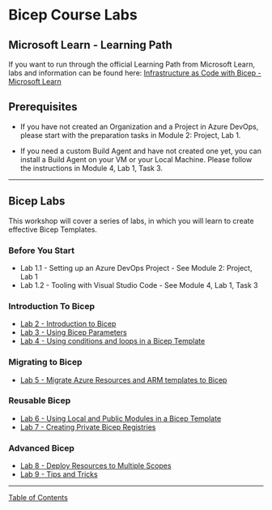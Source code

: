 # Bicep Course Labs

## Microsoft Learn - Learning Path

If you want to run through the official Learning Path from Microsoft Learn, labs and information can be found here: [Infrastructure as Code with Bicep - Microsoft Learn](MS_Learn_Intro_To_Bicep_Labs.md)

## Prerequisites

* If you have not created an Organization and a Project in Azure DevOps, please start with the preparation tasks in Module 2: Project, Lab 1.

* If you need a custom Build Agent and have not created one yet, you can install a Build Agent on your VM or your Local Machine.  Please follow the instructions in Module 4, Lab 1, Task 3.

---

## Bicep Labs

This workshop will cover a series of labs, in which you will learn to create effective Bicep Templates.

### Before You Start

* Lab 1.1 - Setting up an Azure DevOps Project - See Module 2: Project, Lab 1
* Lab 1.2 - Tooling with Visual Studio Code - See Module 4, Lab 1, Task 3

### Introduction To Bicep

* [Lab 2 - Introduction to Bicep](./02_Intro/readme.md)
* [Lab 3 - Using Bicep Parameters](./03_Parameters/readme.md)
* [Lab 4 - Using conditions and loops in a Bicep Template](./04_Conditions_and_Loops/readme.md)

### Migrating to Bicep

* [Lab 5 - Migrate Azure Resources and ARM templates to Bicep](./05_Migrate_to_Bicep/Lab01/readme.md)

### Reusable Bicep

* [Lab 6 - Using Local and Public Modules in a Bicep Template](./06_Modules/readme.md)
* [Lab 7 - Creating Private Bicep Registries](./07_Bicep_Registries/readme.md)

### Advanced Bicep

* [Lab 8 - Deploy Resources to Multiple Scopes](./Bicep_9_Deploy_Resource_Targets/readme.md)
* [Lab 9 - Tips and Tricks](./Bicep_10_Advanced_Bicep_Tips/readme.md)

<!-- * [Lab 99 - Publish Reusable Code with Template Specs](./archives/99_Bicep_Template_Specs/readme.md) -->
<!-- * [Lab 98 - CICD Pipelines](./archives/98_CICD_Pipelines/readme.md) -->

---

[Table of Contents](../../readme.md)
